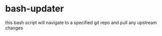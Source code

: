 bash-updater
============

this bash script will navigate to a specified git repo and pull any upstream changes
